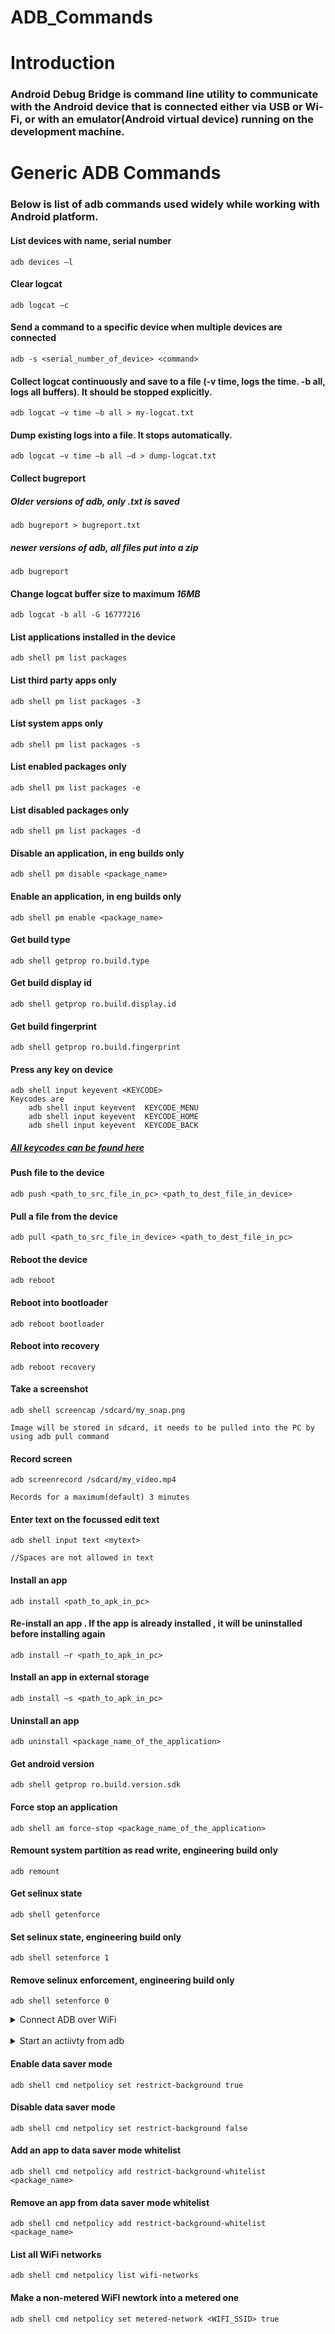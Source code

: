 # ADB_Commands
# Introduction
### Android Debug Bridge is command line utility to communicate with the Android device that is connected either via USB or Wi-Fi, or with an emulator(Android virtual device) running on the development machine.


# Generic ADB Commands
### Below is list of adb commands used widely while working with Android platform.

#### List devices with name, serial number
	adb devices –l

#### Clear logcat
	adb logcat –c

#### Send a command to a specific device when multiple devices are connected
	adb -s <serial_number_of_device> <command>

#### Collect logcat continuously and save to a file  (-v time, logs the time. -b all, logs all buffers). It should be stopped explicitly.
	adb logcat –v time –b all > my-logcat.txt


#### Dump existing logs into a file. It stops automatically.
	adb logcat –v time –b all –d > dump-logcat.txt

#### Collect bugreport
##### Older versions of adb, only .txt is saved
	adb bugreport > bugreport.txt
##### newer versions of adb, all files put into a zip
	adb bugreport

#### Change logcat buffer size to maximum <em>16MB</em>
	adb logcat -b all -G 16777216

#### List applications installed in the device
	adb shell pm list packages

#### List third party apps only
	adb shell pm list packages -3

#### List system apps only
	adb shell pm list packages -s

#### List enabled packages only
	adb shell pm list packages -e

#### List disabled packages only
	adb shell pm list packages -d

#### Disable an application, in eng builds only
	adb shell pm disable <package_name>

#### Enable an application, in eng builds only
	adb shell pm enable <package_name>

#### Get build type
	adb shell getprop ro.build.type

#### Get build display id
	adb shell getprop ro.build.display.id

#### Get build fingerprint
	adb shell getprop ro.build.fingerprint

#### Press any key on device
	adb shell input keyevent <KEYCODE>
	Keycodes are
		adb shell input keyevent  KEYCODE_MENU
		adb shell input keyevent  KEYCODE_HOME
		adb shell input keyevent  KEYCODE_BACK
##### [All keycodes can be found here](https://developer.android.com/reference/android/view/KeyEvent#constants_2)

#### Push file to the device
	adb push <path_to_src_file_in_pc> <path_to_dest_file_in_device>

#### Pull a file from the device
	adb pull <path_to_src_file_in_device> <path_to_dest_file_in_pc>

#### Reboot the device
	adb reboot

#### Reboot into bootloader
	adb reboot bootloader

#### Reboot into recovery
	adb reboot recovery

#### Take a screenshot
	adb shell screencap /sdcard/my_snap.png

	Image will be stored in sdcard, it needs to be pulled into the PC by using adb pull command

#### Record screen
	adb screenrecord /sdcard/my_video.mp4

	Records for a maximum(default) 3 minutes

#### Enter text on the focussed edit text
	adb shell input text <mytext>

	//Spaces are not allowed in text

#### Install an app
	adb install <path_to_apk_in_pc>

#### Re-install an app . If the app is already installed , it will be uninstalled before installing again
	adb install –r <path_to_apk_in_pc>

#### Install an app in external storage
	adb install –s <path_to_apk_in_pc>

#### Uninstall an app
	adb uninstall <package_name_of_the_application>

#### Get android version
	adb shell getprop ro.build.version.sdk

#### Force stop an application
	adb shell am force-stop <package_name_of_the_application>

#### Remount system partition as read write, engineering build only
	adb remount

#### Get selinux state
	adb shell getenforce

#### Set selinux state, engineering build only
	adb shell setenforce 1

#### Remove selinux enforcement, engineering build only
	adb shell setenforce 0

<details><summary>Connect ADB over WiFi</summary>
<p>

##### When device is connected over WiFi, all adb commands can be sent over WiFi.

```
1. Connect device and PC to the same network
2. Connect device over USB cable and Enable USB Debugging in device
3. Once detected over USB, run
	adb tcpip 5555
	// this restarts adb in device
4. Disconnect USB cable now, and run
	adb connect <device_ip_address>:5555
	//this restarts adb to communicate over WiFi with input IP address
5. To disconnect adb from WiFi mode run
	adb disconnect <device_ip_address>:5555
```

</p>
</details>

<br/>
<details><summary>Start an actiivty from adb</summary>
<p>

##### We can start any activity from adb commands either explicitly by mentioning the name of the package and name of the class, or implicitly by just the name of intent action.

```
Implicit intent to launch settings application
	adb shell am start -a android.settings.SETTINGS
Launch Bluetooth settings
	adb shell am start -a android.settings.BLUETOOTH_SETTINGS
```
```
Explicit intent to launch settings app using name of the package and activity class. You must know the name of activity class to launch it via adb
	adb shell am start -n com.android.settings/.Settings
```
```
Pass extras for the intent via adb to start an activity.
1. Open google.com by sending an adb command
	adb shell am start -a android.intent.action.VIEW -t text/html -d http://www.google.com
	// Here android.intent.action.VIEW is standard intent action, -t text/html is the mimetype of the data sent with intent, -d <url> is the data to be used by the intent.

2. Open an image in Photos application
	adb shell am start -a android.intent.action.VIEW -t image/* -d /sdcard/abc.png
	// ensure you have abc.png in /sdcard/

3. Open camera application to capture an image
	adb shell am start -a android.media.action.IMAGE_CAPTURE
```
Intent actions for all settings can be [found here](https://developer.android.com/reference/android/provider/Settings#constants_2)


</details>

#### Enable data saver mode
	adb shell cmd netpolicy set restrict-background true

#### Disable data saver mode
	adb shell cmd netpolicy set restrict-background false

#### Add an app to data saver mode whitelist
	adb shell cmd netpolicy add restrict-background-whitelist <package_name>

#### Remove an app from data saver mode whitelist
	adb shell cmd netpolicy add restrict-background-whitelist <package_name>

#### List all WiFi networks
	adb shell cmd netpolicy list wifi-networks

#### Make a non-metered WiFI newtork into a metered one
	adb shell cmd netpolicy set metered-network <WIFI_SSID> true
